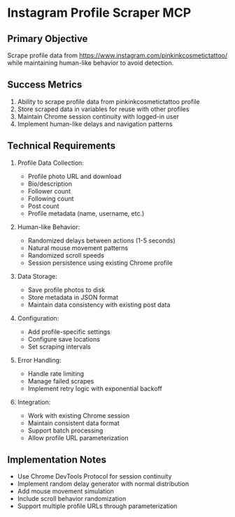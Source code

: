 # Instagram Profile Scraper MCP

## Primary Objective
Scrape profile data from https://www.instagram.com/pinkinkcosmetictattoo/ while maintaining human-like behavior to avoid detection.

## Success Metrics
1. Ability to scrape profile data from pinkinkcosmetictattoo profile
2. Store scraped data in variables for reuse with other profiles
3. Maintain Chrome session continuity with logged-in user
4. Implement human-like delays and navigation patterns

## Technical Requirements
1. Profile Data Collection:
   - Profile photo URL and download
   - Bio/description
   - Follower count
   - Following count
   - Post count
   - Profile metadata (name, username, etc.)

2. Human-like Behavior:
   - Randomized delays between actions (1-5 seconds)
   - Natural mouse movement patterns
   - Randomized scroll speeds
   - Session persistence using existing Chrome profile

3. Data Storage:
   - Save profile photos to disk
   - Store metadata in JSON format
   - Maintain data consistency with existing post data

4. Configuration:
   - Add profile-specific settings
   - Configure save locations
   - Set scraping intervals

5. Error Handling:
   - Handle rate limiting
   - Manage failed scrapes
   - Implement retry logic with exponential backoff

6. Integration:
   - Work with existing Chrome session
   - Maintain consistent data format
   - Support batch processing
   - Allow profile URL parameterization

## Implementation Notes
- Use Chrome DevTools Protocol for session continuity
- Implement random delay generator with normal distribution
- Add mouse movement simulation
- Include scroll behavior randomization
- Support multiple profile URLs through parameterization
